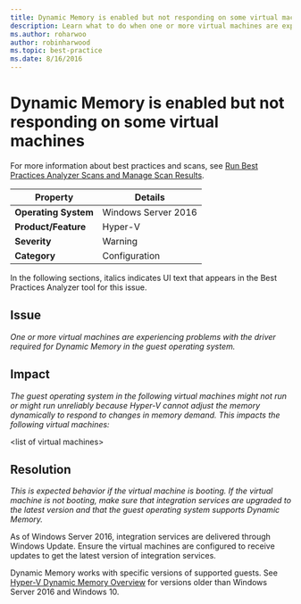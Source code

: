 ```yaml
---
title: Dynamic Memory is enabled but not responding on some virtual machines
description: Learn what to do when one or more virtual machines are experiencing problems with the driver required for Dynamic Memory in the guest operating system.
ms.author: roharwoo
author: robinharwood
ms.topic: best-practice
ms.date: 8/16/2016
---
```

# Dynamic Memory is enabled but not responding on some virtual machines

For more information about best practices and scans, see [Run Best Practices Analyzer Scans and Manage Scan Results](/previous-versions/windows/it-pro/windows-server-2012-R2-and-2012/hh831400(v=ws.11)).

|Property|Details|
|-|-|
|**Operating System**|Windows Server 2016|
|**Product/Feature**|Hyper-V|
|**Severity**|Warning|
|**Category**|Configuration|

In the following sections, italics indicates UI text that appears in the Best Practices Analyzer tool for this issue.

## Issue
*One or more virtual machines are experiencing problems with the driver required for Dynamic Memory in the guest operating system.*

## Impact
*The guest operating system in the following virtual machines might not run or might run unreliably because Hyper-V cannot adjust the memory dynamically to respond to changes in memory demand. This impacts the following virtual machines:*

\<list of virtual machines>

## Resolution
*This is expected behavior if the virtual machine is booting. If the virtual machine is not booting, make sure that integration services are upgraded to the latest version and that the guest operating system supports Dynamic Memory.*

As of Windows Server 2016, integration services are delivered through Windows Update. Ensure the virtual machines are configured to receive updates to get the latest version of integration services.

Dynamic Memory works with specific versions of supported guests. See [Hyper-V Dynamic Memory Overview](/previous-versions/windows/it-pro/windows-server-2012-R2-and-2012/hh831766(v=ws.11)) for versions older than Windows Server 2016 and Windows 10.


